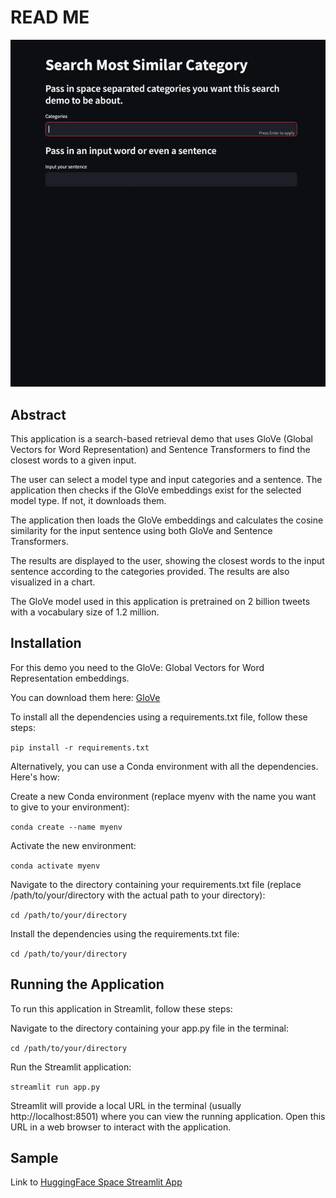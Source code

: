 # READ ME

![Demo GIF](SearchLLMDemo.gif)

## Abstract
This application is a search-based retrieval demo that uses GloVe (Global Vectors for Word Representation) and Sentence Transformers to find the closest words to a given input.

The user can select a model type and input categories and a sentence. The application then checks if the GloVe embeddings exist for the selected model type. If not, it downloads them.

The application then loads the GloVe embeddings and calculates the cosine similarity for the input sentence using both GloVe and Sentence Transformers.

The results are displayed to the user, showing the closest words to the input sentence according to the categories provided. The results are also visualized in a chart.

The GloVe model used in this application is pretrained on 2 billion tweets with a vocabulary size of 1.2 million.

## Installation
 For this demo you need to the GloVe: Global Vectors for Word Representation embeddings.
 
 You can download them here: [GloVe](https://nlp.stanford.edu/projects/glove/)

To install all the dependencies using a requirements.txt file, follow these steps:

```pip install -r requirements.txt```

Alternatively, you can use a Conda environment with all the dependencies. Here's how:

Create a new Conda environment (replace myenv with the name you want to give to your environment):

```conda create --name myenv```

Activate the new environment:

```conda activate myenv```

Navigate to the directory containing your requirements.txt file (replace /path/to/your/directory with the actual path to your directory):

```cd /path/to/your/directory```

Install the dependencies using the requirements.txt file:

```cd /path/to/your/directory```

## Running the Application
To run this application in Streamlit, follow these steps:

Navigate to the directory containing your app.py file in the terminal:

```cd /path/to/your/directory```

Run the Streamlit application:

```streamlit run app.py```

Streamlit will provide a local URL in the terminal (usually http://localhost:8501) where you can view the running application. Open this URL in a web browser to interact with the application.

## Sample

Link to [HuggingFace Space Streamlit App](https://huggingface.co/spaces/sgabriel92/EEP596_LLM_Category_Search)
